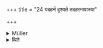 +++
title = "24 यदहर्न दृश्यते तदहरमावास्या"

+++

<details><summary>Müller</summary>

Let a man observe that new-moon day (amāvāsyā) as a day of abstinence, on which the moon is not seen.

#####  Commentary

This Sūtra has to be connected with Sūtra LXV. The abstinence takes place on the day, if the actual new moon, the nearest approach of sun and moon, falls on the afternoon, at night, or at twilight. And this new moon, the junction of the fifteenth day and the pratipad, is called Kuhū. We should read amāvāsyām.
</details>

<details><summary>थिते</summary>

यदहर्न दृश्यते तदहरमावास्या २४
</details>
